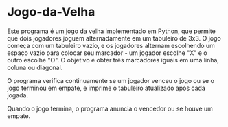 # Jogo-da-Velha
Este programa é um jogo da velha implementado em Python, que permite que dois jogadores joguem alternadamente em um tabuleiro de 3x3.
O jogo começa com um tabuleiro vazio, e os jogadores alternam escolhendo um espaço vazio para colocar seu marcador - um jogador escolhe "X" e o outro escolhe "O". O objetivo é obter três marcadores iguais em uma linha, coluna ou diagonal.

O programa verifica continuamente se um jogador venceu o jogo ou se o jogo terminou em empate, e imprime o tabuleiro atualizado após cada jogada.

Quando o jogo termina, o programa anuncia o vencedor ou se houve um empate.
